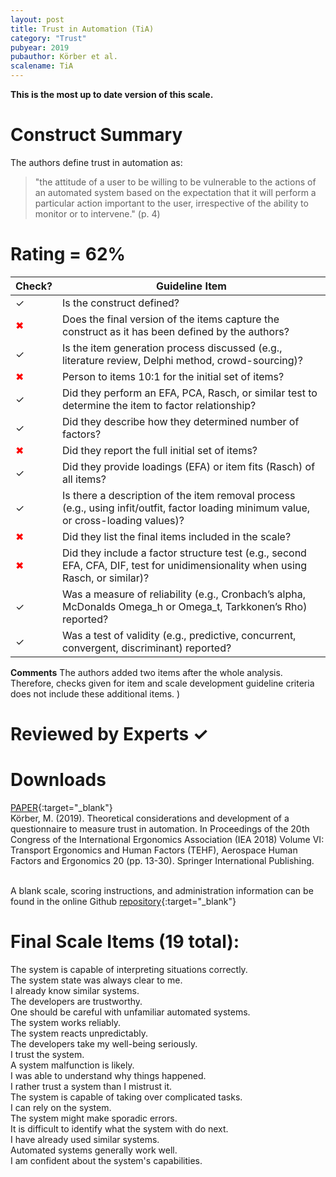 ```yaml
---
layout: post
title: Trust in Automation (TiA)
category: "Trust"
pubyear: 2019
pubauthor: Körber et al.
scalename: TiA
---
```


**This is the most up to date version of this scale.**

# Construct Summary

The authors define trust in automation as:

>"the attitude of a user to be willing to be vulnerable to the actions of an automated system based on the expectation that it will perform a particular action important to the user, irrespective of the ability to monitor or to intervene." (p. 4)
 

# Rating = 62% 

<table>
  <thead>
    <tr>
      <th>Check?</th>
      <th>Guideline Item</th>
    </tr>
  </thead>
  <tbody>
    <tr>
      <td>&#10003;</td>
      <td>Is the construct defined?</td>
    </tr>
    <tr>
      <td style="color: red;">&#10006;</td>
      <td>Does the final version of the items capture the construct as it has been defined by the authors?</td>
    </tr>
    <tr>
      <td>&#10003;</td>
      <td>Is the item generation process discussed (e.g., literature review, Delphi method, crowd-sourcing)?</td>
    </tr>
    <tr>
      <td style="color: red;">&#10006;</td>
      <td>Person to items 10:1 for the initial set of items?</td>
    </tr>
    <tr>
      <td>&#10003;</td>
      <td>Did they perform an EFA, PCA, Rasch, or similar test to determine the item to factor relationship?</td>
    </tr>
    <tr>
      <td>&#10003;</td>
      <td>Did they describe how they determined number of factors?</td>
    </tr>
    <tr>
      <td style="color: red;">&#10006;</td>
      <td>Did they report the full initial set of items?</td>
    </tr>
    <tr>
      <td>&#10003;</td>
      <td>Did they provide loadings (EFA) or item fits (Rasch) of all items?</td>
    </tr>
    <tr>
      <td>&#10003;</td>
      <td>Is there a description of the item removal process (e.g., using infit/outfit, factor loading minimum value, or cross-loading values)?</td>
    </tr>
    <tr>
      <td style="color: red;">&#10006;</td>
      <td>Did they list the final items included in the scale?</td>
    </tr>
    <tr>
      <td style="color: red;">&#10006;</td>
      <td>Did they include a factor structure test (e.g., second EFA, CFA, DIF, test for unidimensionality when using Rasch, or similar)?</td>
    </tr>
    <tr>
      <td>&#10003;</td>
      <td>Was a measure of reliability (e.g., Cronbach’s alpha, McDonalds Omega_h or Omega_t, Tarkkonen’s Rho) reported?</td>
    </tr>
    <tr>
      <td>&#10003;</td>
      <td>Was a test of validity (e.g., predictive, concurrent, convergent, discriminant) reported?</td>
    </tr>
  </tbody>
</table>

**Comments**
The authors added two items after the whole analysis. Therefore, checks given for item and scale development guideline criteria does not include these additional items. )

# Reviewed by Experts &#10003;


# Downloads
[PAPER](https://link.springer.com/chapter/10.1007/978-3-319-96074-6_2){:target="_blank"}
<br>Körber, M. (2019). Theoretical considerations and development of a questionnaire to measure trust in automation. In Proceedings of the 20th Congress of the International Ergonomics Association (IEA 2018) Volume VI: Transport Ergonomics and Human Factors (TEHF), Aerospace Human Factors and Ergonomics 20 (pp. 13-30). Springer International Publishing.

<br>A blank scale, scoring instructions, and administration information can be found in the online Github [repository](https://github.com/moritzkoerber/TiA_Trust_in_Automation_Questionnaire/tree/master/1_manual){:target="_blank"}

# Final Scale Items (19 total):

The system is capable of interpreting situations correctly. 
<br> The system state was always clear to me.
<br>I already know similar systems.
<br>The developers are trustworthy.
<br>One should be careful with unfamiliar automated systems.
<br>The system works reliably.
<br>The system reacts unpredictably.
<br>The developers take my well-being seriously.
<br>I trust the system.
<br>A system malfunction is likely.
<br>I was able to understand why things happened.
<br>I rather trust a system than I mistrust it.
<br>The system is capable of taking over complicated tasks.
<br>I can rely on the system.
<br>The system might make sporadic errors.
<br>It is difficult to identify what the system with do next.
<br>I have already used similar systems.
<br>Automated systems generally work well.
<br>I am confident about the system's capabilities.